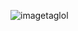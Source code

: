 
![imagetaglol](<img width="631" alt="Screen Shot 2022-04-08 at 4 50 12 PM" src="https://user-images.githubusercontent.com/103291795/162547490-1600e5b2-f3d8-4519-81d8-a00280a1eb69.png">)
